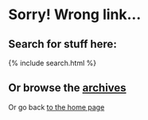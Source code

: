 # Sorry! Wrong link...

## Search for stuff here:

{% include search.html %}

## Or browse the [archives](/archive)

Or go back [to the home page](/)